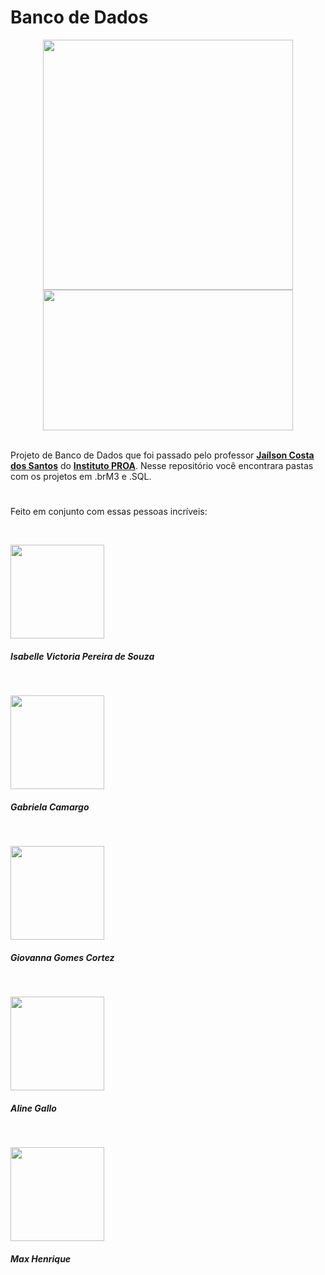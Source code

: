 # Banco de Dados

<div align="center">
<img width="400em" src="https://data.whicdn.com/images/319516064/original.gif"><img width="400em" height="225em" src="https://gifimage.net/wp-content/uploads/2017/09/anime-computer-gif-4.gif">
</div>
 
<br>

Projeto de Banco de Dados que foi passado pelo professor <a href="https://github.com/professorobama"><b>Jaílson Costa dos Santos</b></a> do <a href="https://www.proa.org.br/" target="_blank"><b>Instituto PROA</b></a>. Nesse repositório você encontrara pastas com os projetos em .brM3 e .SQL.
#
 
###

Feito em conjunto com essas pessoas incríveis:


<br>

<a href="https://github.com/isabvictoriaps" target="_blank"><img src="https://avatars.githubusercontent.com/u/93364960?v=4" height="150" target="_blank"></a>
##### Isabelle Victoria Pereira de Souza

<br>

<a href="https://github.com/GabiCmg" target="_blank"><img src="https://avatars.githubusercontent.com/u/101142324?v=4" height="150" target="_blank"></a>
##### Gabriela Camargo

<br>

<a href="https://github.com/annavoigg" target="_blank"><img src="https://avatars.githubusercontent.com/u/101263529?v=4" height="150" target="_blank"></a>
##### Giovanna Gomes Cortez

<br>

<a href="https://github.com/Aline1002" target="_blank"><img src="https://avatars.githubusercontent.com/u/79874630?v=4" height="150" target="_blank"></a>
##### Aline Gallo

<br>

<a href="https://github.com/MaxHenriique" target="_blank"><img src="https://avatars.githubusercontent.com/u/101279529?v=4" height="150" target="_blank"></a>
##### Max Henrique


